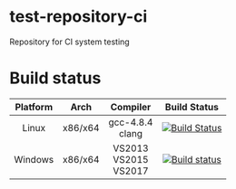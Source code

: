 # test-repository-ci
Repository for CI system testing

# Build status
| Platform | Arch | Compiler | Build Status |
|:--------:|:-------:|:------------:|:------------:|
| Linux | x86/x64 | gcc-4.8.4 <br />clang | [![Build Status](https://travis-ci.org/Paintrain-Inc/test-repository-ci.svg?branch=master)](https://travis-ci.org/Paintrain-Inc/test-repository-ci) |
| Windows | x86/x64 | VS2013 <br />VS2015 <br />VS2017 | [![Build status](https://ci.appveyor.com/api/projects/status/7wm67arteoycl0mi/branch/master?svg=true)](https://ci.appveyor.com/project/Paintrain-Inc/test-repository-ci/branch/master) |


